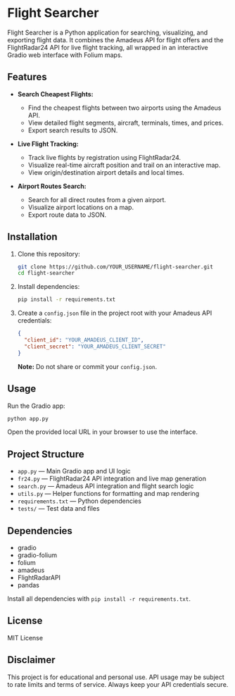 # Flight Searcher

Flight Searcher is a Python application for searching, visualizing, and exporting flight data. It combines the Amadeus API for flight offers and the FlightRadar24 API for live flight tracking, all wrapped in an interactive Gradio web interface with Folium maps.

## Features

- **Search Cheapest Flights:**
  - Find the cheapest flights between two airports using the Amadeus API.
  - View detailed flight segments, aircraft, terminals, times, and prices.
  - Export search results to JSON.

- **Live Flight Tracking:**
  - Track live flights by registration using FlightRadar24.
  - Visualize real-time aircraft position and trail on an interactive map.
  - View origin/destination airport details and local times.

- **Airport Routes Search:**
  - Search for all direct routes from a given airport.
  - Visualize airport locations on a map.
  - Export route data to JSON.

## Installation

1. Clone this repository:
   ```bash
   git clone https://github.com/YOUR_USERNAME/flight-searcher.git
   cd flight-searcher
   ```
2. Install dependencies:
   ```bash
   pip install -r requirements.txt
   ```
3. Create a `config.json` file in the project root with your Amadeus API credentials:
   ```json
   {
     "client_id": "YOUR_AMADEUS_CLIENT_ID",
     "client_secret": "YOUR_AMADEUS_CLIENT_SECRET"
   }
   ```
   **Note:** Do not share or commit your `config.json`.

## Usage

Run the Gradio app:
```bash
python app.py
```

Open the provided local URL in your browser to use the interface.

## Project Structure

- `app.py` — Main Gradio app and UI logic
- `fr24.py` — FlightRadar24 API integration and live map generation
- `search.py` — Amadeus API integration and flight search logic
- `utils.py` — Helper functions for formatting and map rendering
- `requirements.txt` — Python dependencies
- `tests/` — Test data and files

## Dependencies
- gradio
- gradio-folium
- folium
- amadeus
- FlightRadarAPI
- pandas

Install all dependencies with `pip install -r requirements.txt`.

## License
MIT License

## Disclaimer
This project is for educational and personal use. API usage may be subject to rate limits and terms of service. Always keep your API credentials secure.
